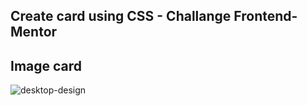 ## Create card using CSS - Challange Frontend-Mentor

## Image card

![desktop-design](https://user-images.githubusercontent.com/55898683/183540822-1cdfc9ab-97e0-40c4-8e4c-d2b970a7a57c.jpg)

